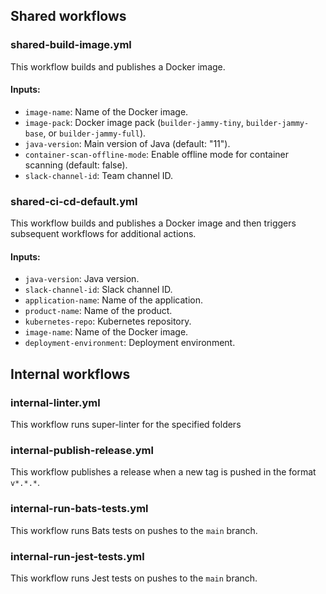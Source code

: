## Shared workflows

### shared-build-image.yml

This workflow builds and publishes a Docker image.

#### Inputs:

- `image-name`: Name of the Docker image.
- `image-pack`: Docker image pack (`builder-jammy-tiny`, `builder-jammy-base`, or `builder-jammy-full`).
- `java-version`: Main version of Java (default: "11").
- `container-scan-offline-mode`: Enable offline mode for container scanning (default: false).
- `slack-channel-id`: Team channel ID.

### shared-ci-cd-default.yml

This workflow builds and publishes a Docker image and then triggers subsequent workflows for additional actions.

#### Inputs:

- `java-version`: Java version.
- `slack-channel-id`: Slack channel ID.
- `application-name`: Name of the application.
- `product-name`: Name of the product.
- `kubernetes-repo`: Kubernetes repository.
- `image-name`: Name of the Docker image.
- `deployment-environment`: Deployment environment.

## Internal workflows

### internal-linter.yml

This workflow runs super-linter for the specified folders

### internal-publish-release.yml

This workflow publishes a release when a new tag is pushed in the format `v*.*.*`.

### internal-run-bats-tests.yml

This workflow runs Bats tests on pushes to the `main` branch.

### internal-run-jest-tests.yml

This workflow runs Jest tests on pushes to the `main` branch.
